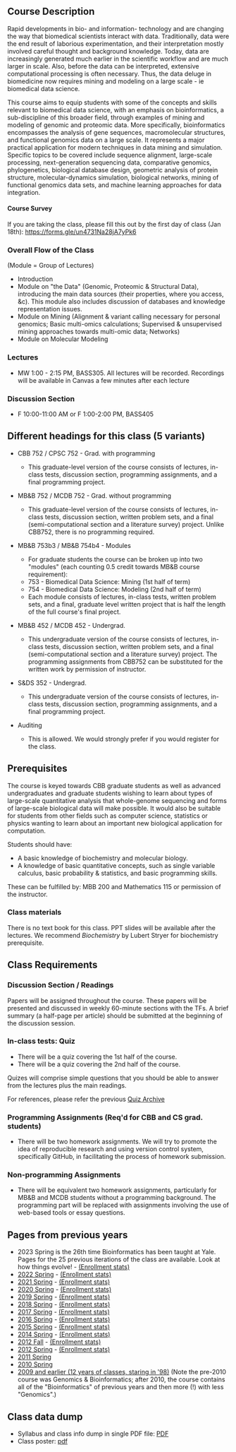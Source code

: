 ## Course Description

Rapid developments in bio- and information- technology and are changing the way that biomedical scientists interact with data. Traditionally, data were the end result of laborious experimentation, and their interpretation mostly involved careful thought and background knowledge. Today, data are increasingly generated much earlier in the scientific workflow and are much larger in scale. Also, before the data can be interpreted, extensive computational processing is often necessary. Thus, the data deluge in biomedicine now requires mining and modeling on a large scale - ie biomedical data science.

This course aims to equip students with some of the concepts and skills relevant to biomedical data science, with an emphasis on bioinformatics, a sub-discipline of this broader field, through examples of mining and modeling of genomic and proteomic data. More specifically, bioinformatics encompasses the analysis of gene sequences, macromolecular structures, and functional genomics data on a large scale. It represents a major practical application for modern techniques in data mining and simulation. Specific topics to be covered include sequence alignment, large-scale processing, next-generation sequencing data, comparative genomics, phylogenetics, biological database design, geometric analysis of protein structure, molecular-dynamics simulation, biological networks, mining of functional genomics data sets, and machine learning approaches for data integration.

#### Course Survey

If you are taking the class, please fill this out by the first day of class (Jan 18th):
https://forms.gle/un4731Na28jA7yPk6

### Overall Flow of the Class

(Module = Group of Lectures)

- Introduction
- Module on "the Data" (Genomic, Proteomic & Structural Data), introducing the main data sources (their properties, where you access, &c). This module also includes discussion of databases and knowledge representation issues.
- Module on Mining (Alignment & variant calling necessary for personal genomics; Basic multi-omics calculations; Supervised & unsupervised mining approaches towards multi-omic data; Networks)
- Module on Molecular Modeling

### Lectures

- MW 1:00 - 2:15 PM, BASS305. All lectures will be recorded. Recordings will be available in Canvas a few minutes after each lecture


### Discussion Section

- F 10:00-11:00 AM or F 1:00-2:00 PM, BASS405


## Different headings for this class (5 variants)

- CBB 752 / CPSC 752 - Grad. with programming
  - This graduate-level version of the course consists of lectures, in-class tests, discussion section, programming assignments, and a final programming project.

- MB&B 752 / MCDB 752 - Grad. without programming
  - This graduate-level version of the course consists of lectures, in-class tests,
 discussion section, written problem sets, and a final (semi-computational section and a literature survey) project. Unlike CBB752, there is no programming required.

- MB&B 753b3 / MB&B 754b4 - Modules
  - For graduate students the course can be broken up into two "modules" (each counting 0.5 credit towards MB&B course requirement):
  - 753 - Biomedical Data Science: Mining (1st half of term)
  - 754 - Biomedical Data Science: Modeling (2nd half of term)
  - Each module consists of lectures, in-class tests, written problem sets, and a final, graduate level written project that is half the length of the full course's final project.

- MB&B 452 / MCDB 452 - Undergrad.
  - This undergraduate version of the course consists of lectures, in-class tests, discussion section, written problem sets, and a final (semi-computational section and a literature survey) project. The programming assignments from CBB752 can be substituted for the written work by permission of instructor.

- S&DS 352 - Undergrad.
  - This undergraduate version of the course consists of lectures, in-class tests, discussion section, programming assignments, and a final programming project.

- Auditing
  - This is allowed. We would strongly prefer if you would register for the class.

## Prerequisites

The course is keyed towards CBB graduate students as well as advanced undergraduates and graduate students wishing to learn about types of large-scale quantitative analysis that whole-genome sequencing and forms of large-scale biological data will make possible. It would also be suitable for students from other fields such as computer science, statistics or physics wanting to learn about an important new biological application for computation.

Students should have:
- A basic knowledge of biochemistry and molecular biology.
- A knowledge of basic quantitative concepts, such as single variable calculus, basic probability & statistics, and basic programming skills.

These can be fulfilled by: MBB 200 and Mathematics 115 or permission of the instructor.

### Class materials

There is no text book for this class. PPT slides will be available after the lectures.
We recommend *Biochemistry* by Lubert Stryer for biochemistry prerequisite.

## Class Requirements

### Discussion Section / Readings
Papers will be assigned throughout the course. These papers will be presented and discussed in weekly 60-minute sections with the TFs. A brief summary (a half-page per article) should be submitted at the beginning of the discussion session.

### In-class tests: Quiz
- There will be a quiz covering the 1st half of the course.
- There will be a quiz covering the 2nd half of the course.

Quizes will comprise simple questions that you should be able to answer from the lectures plus the main readings.

For references, please refer the previous [Quiz Archive](/quiz)

### Programming Assignments (Req'd for CBB and CS grad. students)
- There will be two homework assignments. We will try to promote the idea of reproducible research and using version control system, specifically GitHub, in facilitating the process of homework submission.

### Non-programming Assignments
- There will be equivalent two homework assignments, particularly for MB&B and MCDB students without a programming background. The programming part will be replaced with assignments involving the use of web-based tools or essay questions.

## Pages from previous years
- 2023 Spring is the 26th time Bioinformatics has been taught at Yale. Pages for the 25 previous iterations of the class are available. Look at how things evolve! - [(Enrollment stats)](https://ivy.yale.edu/course-stats/course/courseDetail?termCode=202301&courseNumber=752&subjectCode=CB%26B&numDays=7)
- [2022 Spring](http://cbb752b22.gersteinlab.org) - [(Enrollment stats)](https://ivy.yale.edu/course-stats/course/courseDetail?termCode=202201&courseNumber=752&subjectCode=CB%26B&numDays=7)
- [2021 Spring](http://cbb752b21.gersteinlab.org) - [(Enrollment stats)](https://ivy.yale.edu/course-stats/course/ocsCourseDetail?termCode=202101&courseNumbers=CB%26B+752%2FCPSC+752%2FMB%26B+452%2FMB%26B+752%2FMB%26B+753%2FMB%26B+754%2FMCDB+452%2FMCDB+752%2FS%26DS+352&subjectCode=CB%26B)
- [2020 Spring](http://cbb752b20.gersteinlab.org) - [(Enrollment stats)](https://ivy.yale.edu/course-stats/course/ocsCourseDetail?termCode=202001&courseNumbers=CB%26B+752%2FCPSC+752%2FMB%26B+452%2FMB%26B+752%2FMB%26B+753%2FMB%26B+754%2FMCDB+452%2FMCDB+752%2FS%26DS+352&subjectCode=CB%26B)
- [2019 Spring](http://cbb752b19.gersteinlab.org) - [(Enrollment stats)](https://ivy.yale.edu/course-stats/course/ocsCourseDetail?termCode=201901&courseNumbers=CB%26B+752%2FCPSC+752%2FMB%26B+452%2FMB%26B+752%2FMB%26B+753%2FMB%26B+754%2FMCDB+452%2FMCDB+752&subjectCode=CB%26B)
- [2018 Spring](http://cbb752b18.gersteinlab.org) - [(Enrollment stats)](https://ivy.yale.edu/course-stats/course/ocsCourseDetail?termCode=201801&courseNumbers=CB%26B+752%2FCPSC+752%2FMB%26B+452%2FMB%26B+752%2FMB%26B+753%2FMB%26B+754%2FMCDB+452%2FMCDB+752%2FS%26DS+352&subjectCode=CB%26B)
- [2017 Spring](http://cbb752b17.gersteinlab.org) - [(Enrollment stats)](https://ivy.yale.edu/course-stats/course/ocsCourseDetail?termCode=201701&courseNumbers=CB%26B+752%2FCPSC+752%2FMB%26B+452%2FMB%26B+752%2FMB%26B+753%2FMB%26B+754%2FMCDB+452%2FMCDB+752&subjectCode=CB%26B)
- [2016 Spring](http://cbb752b16.gersteinlab.org) - [(Enrollment stats)](https://ivy.yale.edu/course-stats/course/ocsCourseDetail?termCode=201601&courseNumbers=CB%26B+752%2FCPSC+752%2FMB%26B+452%2FMB%26B+752%2FMB%26B+753%2FMB%26B+754%2FMCDB+452%2FMCDB+752&subjectCode=CB%26B)
- [2015 Spring](http://cbb752b15.gersteinlab.org) - [(Enrollment stats)](https://ivy.yale.edu/course-stats/course/ocsCourseDetail?termCode=201501&courseNumbers=CB%26B+752%2FCPSC+752%2FMB%26B+452%2FMB%26B+752%2FMCDB+452%2FMCDB+752&subjectCode=CB%26B)
- [2014 Spring](http://info.gersteinlab.org/Cbb752b14) - [(Enrollment stats)](https://ivy.yale.edu/course-stats/course/ocsCourseDetail?termCode=201401&courseNumbers=CB%26B+752%2FCPSC+752%2FMB%26B+452%2FMB%26B+752%2FMCDB+452%2FMCDB+752&subjectCode=CB%26B)
- [2012 Fall](http://info.gersteinlab.org/Cbb752a12) - [(Enrollment stats)](https://ivy.yale.edu/course-stats/course/ocsCourseDetail?termCode=201203&courseNumbers=CB%26B+752%2FCPSC+752%2FMB%26B+452%2FMB%26B+752%2FMB%26B+753%2FMB%26B+754%2FMCDB+452%2FMCDB+752&subjectCode=CB%26B)
- [2012 Spring](http://info.gersteinlab.org/Cbb752b12) - [(Enrollment stats)](https://ivy.yale.edu/course-stats/course/ocsCourseDetail?termCode=201201&courseNumbers=CB%26B+752%2FCPSC+752%2FMB%26B+452%2FMB%26B+752%2FMB%26B+753%2FMB%26B+754%2FMCDB+452%2FMCDB+752&subjectCode=CB%26B)
- [2011 Spring](http://info.gersteinlab.org/Cbb752b11)
- [2010 Spring](http://www.gersteinlab.org/courses/452/10-spring/)
- [2009 and earlier (12 years of classes, staring in '98)](http://www.gersteinlab.org/courses/452/10-spring/previous.html) (Note the pre-2010 course was Genomics & Bioinformatics; after 2010, the course contains all of the "Bioinformatics" of previous years and then more (!) with less "Genomics".)


## Class data dump
- Syllabus and class info dump in single PDF file: [PDF](http://files2.gersteinlab.org/public-docs/2022/10.26/cbb752b23_syllabus.pdf)
- Class poster: [pdf](http://files2.gersteinlab.org/public-docs/2022/10.26/cbb752b23_poster_A4.pdf)
